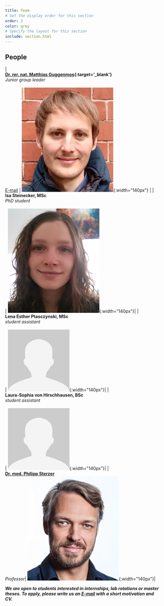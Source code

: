 ```yaml
---
title: Team
# Set the display order for this section
order: 2
color: grey
# Specify the layout for this section
include: section.html
---
```

## People

| <br>**[Dr. rer. nat. Matthias Guggenmos](https://psychiatrie-psychotherapie.charite.de/en/metas/person_detail/person/address_detail/guggenmos/){:target='\_blank'}**<br>_Junior group leader_<br><br>[E-mail](mailto:matthias.guggenmos@charite.de) | ![Matthias Guggenmos](images/matthias.png){:width="140px"} |
| <br>**Isa Steinecker, MSc**<br>_PhD student_<br><br>| ![Isa Steinecker](images/isa.png){:width="140px"}|
| <br>**Lena Esther Ptasczynski, MSc**<br>_student assistant_<br><br>| ![Lena Esther Ptasczynski](images/placeholder.png){:width="140px"}|
| <br>**Laura-Sophia von Hirschhausen, BSc**<br>_student assistant_<br><br>| ![Laura-Sophia von Hirschhausen](images/placeholder.png){:width="140px"}|
| <br>**[Dr. med. Philipp Sterzer](https://psychiatrie-psychotherapie.charite.de/en/metas/person_detail/person/address_detail/sterzer/)**<br>_Professor_| ![Philipp Sterzer](images/philipp.png){:width="140px"}|

***We are open to students interested in internships, lab rotations or master theses. To apply, please write us an [E-mail](mailto:matthias.guggenmos@charite.de) with a short motivation and CV.***
